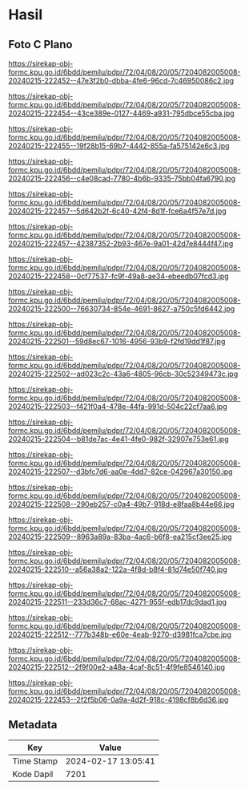 # Hasil

## Foto C Plano

https://sirekap-obj-formc.kpu.go.id/6bdd/pemilu/pdpr/72/04/08/20/05/7204082005008-20240215-222452--47e3f2b0-dbba-4fe6-96cd-7c46950086c2.jpg

https://sirekap-obj-formc.kpu.go.id/6bdd/pemilu/pdpr/72/04/08/20/05/7204082005008-20240215-222454--43ce389e-0127-4469-a931-795dbce55cba.jpg

https://sirekap-obj-formc.kpu.go.id/6bdd/pemilu/pdpr/72/04/08/20/05/7204082005008-20240215-222455--19f28b15-69b7-4442-855a-fa575142e6c3.jpg

https://sirekap-obj-formc.kpu.go.id/6bdd/pemilu/pdpr/72/04/08/20/05/7204082005008-20240215-222456--c4e08cad-7780-4b6b-9335-75bb04fa6790.jpg

https://sirekap-obj-formc.kpu.go.id/6bdd/pemilu/pdpr/72/04/08/20/05/7204082005008-20240215-222457--5d642b2f-6c40-42f4-8d1f-fce6a4f57e7d.jpg

https://sirekap-obj-formc.kpu.go.id/6bdd/pemilu/pdpr/72/04/08/20/05/7204082005008-20240215-222457--42387352-2b93-467e-9a01-42d7e8444f47.jpg

https://sirekap-obj-formc.kpu.go.id/6bdd/pemilu/pdpr/72/04/08/20/05/7204082005008-20240215-222458--0cf77537-fc9f-49a8-ae34-ebeedb07fcd3.jpg

https://sirekap-obj-formc.kpu.go.id/6bdd/pemilu/pdpr/72/04/08/20/05/7204082005008-20240215-222500--76630734-854e-4691-8627-a750c5fd6442.jpg

https://sirekap-obj-formc.kpu.go.id/6bdd/pemilu/pdpr/72/04/08/20/05/7204082005008-20240215-222501--59d8ec67-1016-4956-93b9-f2fd19dd1f87.jpg

https://sirekap-obj-formc.kpu.go.id/6bdd/pemilu/pdpr/72/04/08/20/05/7204082005008-20240215-222502--ad023c2c-43a6-4805-96cb-30c52349473c.jpg

https://sirekap-obj-formc.kpu.go.id/6bdd/pemilu/pdpr/72/04/08/20/05/7204082005008-20240215-222503--f421f0a4-478e-44fa-991d-504c22cf7aa6.jpg

https://sirekap-obj-formc.kpu.go.id/6bdd/pemilu/pdpr/72/04/08/20/05/7204082005008-20240215-222504--b81de7ac-4e41-4fe0-982f-32907e753e61.jpg

https://sirekap-obj-formc.kpu.go.id/6bdd/pemilu/pdpr/72/04/08/20/05/7204082005008-20240215-222507--d3bfc7d6-aa0e-4dd7-82ce-042967a30150.jpg

https://sirekap-obj-formc.kpu.go.id/6bdd/pemilu/pdpr/72/04/08/20/05/7204082005008-20240215-222508--290eb257-c0a4-49b7-918d-e8faa8b44e66.jpg

https://sirekap-obj-formc.kpu.go.id/6bdd/pemilu/pdpr/72/04/08/20/05/7204082005008-20240215-222509--8963a89a-83ba-4ac6-b6f8-ea215cf3ee25.jpg

https://sirekap-obj-formc.kpu.go.id/6bdd/pemilu/pdpr/72/04/08/20/05/7204082005008-20240215-222510--a56a38a2-122a-4f8d-b8f4-81d74e50f740.jpg

https://sirekap-obj-formc.kpu.go.id/6bdd/pemilu/pdpr/72/04/08/20/05/7204082005008-20240215-222511--233d36c7-68ac-4271-955f-edb17dc9dad1.jpg

https://sirekap-obj-formc.kpu.go.id/6bdd/pemilu/pdpr/72/04/08/20/05/7204082005008-20240215-222512--777b348b-e60e-4eab-9270-d3981fca7cbe.jpg

https://sirekap-obj-formc.kpu.go.id/6bdd/pemilu/pdpr/72/04/08/20/05/7204082005008-20240215-222512--2f9f00e2-a48a-4caf-8c51-4f9fe8546140.jpg

https://sirekap-obj-formc.kpu.go.id/6bdd/pemilu/pdpr/72/04/08/20/05/7204082005008-20240215-222453--2f2f5b06-0a9a-4d2f-918c-4198cf8b6d36.jpg


## Metadata

| Key        | Value               |
| ---------- | ------------------- |
| Time Stamp | 2024-02-17 13:05:41 |
| Kode Dapil | 7201                |



